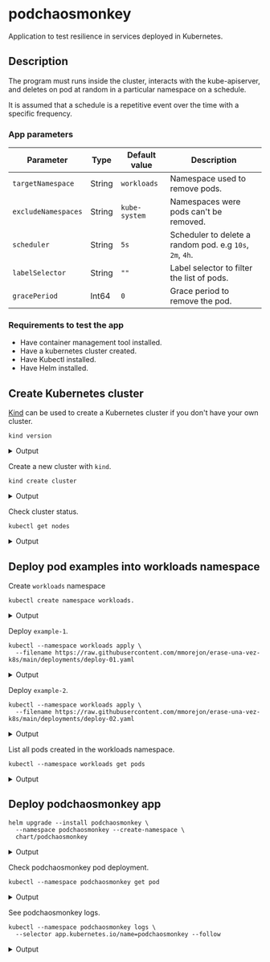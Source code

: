 # podchaosmonkey

Application to test resilience in services deployed in Kubernetes.

## Description

The program must runs inside the cluster, interacts with the kube-apiserver, and deletes on pod at random in a particular namespace on a schedule.

It is assumed that a schedule is a repetitive event over the time with a specific frequency.

### App parameters

| Parameter | Type | Default value | Description |
| --------- | ---- | ------------- | ----------- |
| `targetNamespace` | String | `workloads` | Namespace used to remove pods. |
| `excludeNamespaces` | String | `kube-system` | Namespaces were pods can't be removed. |
| `scheduler` | String | `5s` | Scheduler to delete a random pod. e.g `10s`, `2m`, `4h`. |
| `labelSelector` | String | `""` | Label selector to filter the list of pods. |
| `gracePeriod` | Int64 | `0` | Grace period to remove the pod. |

### Requirements to test the app

* Have container management tool installed.
* Have a kubernetes cluster created.
* Have Kubectl installed.
* Have Helm installed.

## Create Kubernetes cluster

[Kind](https://kind.sigs.k8s.io/) can be used to create a Kubernetes cluster if you don't have your own cluster.

```
kind version
```

<details>
  <summary>Output</summary>

  ```
  kind v0.15.0 go1.19 linux/amd64
  ```
</details>

Create a new cluster with `kind`.

```
kind create cluster
```

<details>
  <summary>Output</summary>

  ```
  Creating cluster "kind" ...
    ✓ Ensuring node image (kindest/node:v1.25.0) 🖼 
    ✓ Preparing nodes 📦  
    ✓ Writing configuration 📜 
    ✓ Starting control-plane 🕹️ 
    ✓ Installing CNI 🔌 
    ✓ Installing StorageClass 💾 
    Set kubectl context to "kind-kind"
    You can now use your cluster with:

    kubectl cluster-info --context kind-kind

    Have a nice day! 👋
  ```
</details>

Check cluster status.

```
kubectl get nodes
```

<details>
  <summary>Output</summary>

  ```
  NAME                 STATUS   ROLES           AGE   VERSION
  kind-control-plane   Ready    control-plane   62s   v1.25.0
  ```
</details>

## Deploy pod examples into workloads namespace

Create `workloads` namespace

```
kubectl create namespace workloads.
```

<details>
  <summary>Output</summary>

  ```
  namespace/workloads created
  ```
</details>

Deploy `example-1`.

```
kubectl --namespace workloads apply \
  --filename https://raw.githubusercontent.com/mmorejon/erase-una-vez-k8s/main/deployments/deploy-01.yaml
```

<details>
  <summary>Output</summary>

  ```
  deployment.apps/deploy-example-1 created
  ```
</details>

Deploy `example-2`.

```
kubectl --namespace workloads apply \
  --filename https://raw.githubusercontent.com/mmorejon/erase-una-vez-k8s/main/deployments/deploy-02.yaml
```

<details>
  <summary>Output</summary>

  ```
  deployment.apps/deploy-example-2 created
  ```
</details>

List all pods created in the workloads namespace.

```
kubectl --namespace workloads get pods
```

<details>
  <summary>Output</summary>

  ```
  NAME                                READY   STATUS    RESTARTS   AGE
  deploy-example-1-7bd69c4c97-7sts9   1/1     Running   0          4m15s
  deploy-example-1-7bd69c4c97-88k6v   1/1     Running   0          4m15s
  deploy-example-1-7bd69c4c97-br4xf   1/1     Running   0          4m15s
  deploy-example-1-7bd69c4c97-jht7s   1/1     Running   0          4m15s
  deploy-example-1-7bd69c4c97-jj88k   1/1     Running   0          4m15s
  deploy-example-1-7bd69c4c97-kb6g6   1/1     Running   0          4m15s
  deploy-example-1-7bd69c4c97-l25vf   1/1     Running   0          4m15s
  deploy-example-2-5d6ffd8d74-5zpj2   1/1     Running   0          96s
  deploy-example-2-5d6ffd8d74-82mwz   1/1     Running   0          96s
  deploy-example-2-5d6ffd8d74-8z58n   1/1     Running   0          96s
  deploy-example-2-5d6ffd8d74-9fr7p   1/1     Running   0          96s
  deploy-example-2-5d6ffd8d74-9ws6h   1/1     Running   0          96s
  deploy-example-2-5d6ffd8d74-d9x7x   1/1     Running   0          96s
  deploy-example-2-5d6ffd8d74-nbtrr   1/1     Running   0          96s
  deploy-example-2-5d6ffd8d74-pzzgw   1/1     Running   0          96s
  deploy-example-2-5d6ffd8d74-s4mv6   1/1     Running   0          96s
  deploy-example-2-5d6ffd8d74-vdbhs   1/1     Running   0          96s
  ```
</details>

## Deploy podchaosmonkey app

```
helm upgrade --install podchaosmonkey \
  --namespace podchaosmonkey --create-namespace \
  chart/podchaosmonkey
```

<details>
  <summary>Output</summary>

  ```
  Release "podchaosmonkey" does not exist. Installing it now.
  NAME: podchaosmonkey
  LAST DEPLOYED: Wed Sep 14 11:55:46 2022
  NAMESPACE: podchaosmonkey
  STATUS: deployed
  REVISION: 1
  TEST SUITE: None
  ```
</details>

Check podchaosmonkey pod deployment.

```
kubectl --namespace podchaosmonkey get pod
```

<details>
  <summary>Output</summary>

  ```
  NAME                             READY   STATUS    RESTARTS   AGE
  podchaosmonkey-9c9bc4586-l68rc   1/1     Running   0          8s
  ```
</details>

See podchaosmonkey logs.

```
kubectl --namespace podchaosmonkey logs \
  --selector app.kubernetes.io/name=podchaosmonkey --follow
```

<details>
  <summary>Output</summary>

  ```
  Starting chaos process ...
  Pods in the namespace workloads will be removed every 5s.

  Waiting for the next schedule.
  It is time to remove a new pod ...
  Number of pods available 17
  The pod deploy-example-1-7bd69c4c97-88k6v was removed.

  Waiting for the next schedule.
  It is time to remove a new pod ...
  Number of pods available 17
  The pod deploy-example-2-5d6ffd8d74-nbtrr was removed.

  Waiting for the next schedule.
  It is time to remove a new pod ...
  Number of pods available 17
  The pod deploy-example-1-7bd69c4c97-jj88k was removed.
  ```
</details>
